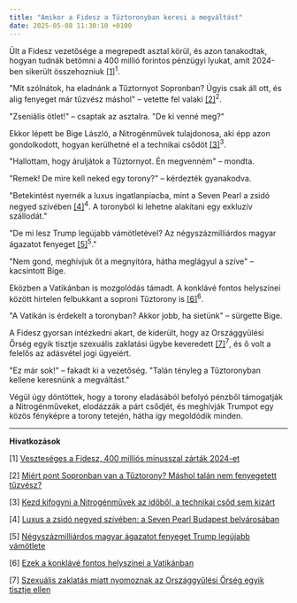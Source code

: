 ```yaml
---
title: "Amikor a Fidesz a Tűztoronyban keresi a megváltást"
date: 2025-05-08 11:30:10 +0100
---
```


Ült a Fidesz vezetősége a megrepedt asztal körül, és azon tanakodtak, hogyan tudnák betömni a 400 millió forintos pénzügyi lyukat, amit 2024-ben sikerült összehozniuk <a href="https://telex.hu/belfold/2025/05/07/fidesz-beszamolo-bevetelek-kiadasok">[1]</a><sup>1</sup>.

"Mit szólnátok, ha eladnánk a Tűztornyot Sopronban? Úgyis csak áll ott, és alig fenyeget már tűzvész máshol" – vetette fel valaki <a href="https://telex.hu/kult/2025/05/03/gyor-moson-sopron-tuztorony-varoskapu-varoshaza">[2]</a><sup>2</sup>.

"Zseniális ötlet!" – csaptak az asztalra. "De ki venné meg?"

Ekkor lépett be Bige László, a Nitrogénművek tulajdonosa, aki épp azon gondolkodott, hogyan kerülhetné el a technikai csődöt <a href="https://telex.hu/gazdasag/2025/05/07/nitrogenmuvek-bige-kotveny-technikai-csod">[3]</a><sup>3</sup>.

"Hallottam, hogy áruljátok a Tűztornyot. Én megvenném" – mondta.

"Remek! De mire kell neked egy torony?" – kérdezték gyanakodva.

"Betekintést nyernék a luxus ingatlanpiacba, mint a Seven Pearl a zsidó negyed szívében <a href="https://www.zenga.hu/hello-otthon/luxus-a-zsido-negyed-sziveben-elindult-a-seven-pearl-eloertekesitese-budapest-belvarosaban-cm9u36q7m0u5407un3rc110xb?utm_source=telex&utm_medium=doboz&utm_campaign=content&utm_content=seven_pearl">[4]</a><sup>4</sup>. A toronyból ki lehetne alakítani egy exkluzív szállodát."

"De mi lesz Trump legújabb vámötletével? Az négyszázmilliárdos magyar ágazatot fenyeget <a href="https://g7.hu/vallalat/20250507/negyszazmilliardos-magyar-agazatot-fenyeget-trump-legujabb-vamotlete/">[5]</a><sup>5</sup>."

"Nem gond, meghívjuk őt a megnyitóra, hátha meglágyul a szíve" – kacsintott Bige.

Eközben a Vatikánban is mozgolódás támadt. A konklávé fontos helyszínei között hirtelen felbukkant a soproni Tűztorony is <a href="https://telex.hu/kulfold/2025/05/08/konklave-helyszin-vatikan">[6]</a><sup>6</sup>.

"A Vatikán is érdekelt a toronyban? Akkor jobb, ha sietünk" – sürgette Bige.

A Fidesz gyorsan intézkedni akart, de kiderült, hogy az Országgyűlési Őrség egyik tisztje szexuális zaklatási ügybe keveredett <a href="https://telex.hu/belfold/2025/05/08/parlament-orseg-zaklatas-ugyeszseg-nyomozas">[7]</a><sup>7</sup>, és ő volt a felelős az adásvétel jogi ügyeiért.

"Ez már sok!" – fakadt ki a vezetőség. "Talán tényleg a Tűztoronyban kellene keresnünk a megváltást."

Végül úgy döntöttek, hogy a torony eladásából befolyó pénzből támogatják a Nitrogénműveket, elodázzák a párt csődjét, és meghívják Trumpot egy közös fényképre a torony tetején, hátha így megoldódik minden.

---

**Hivatkozások**

[1] <a href="https://telex.hu/belfold/2025/05/07/fidesz-beszamolo-bevetelek-kiadasok">Veszteséges a Fidesz, 400 milliós mínusszal zárták 2024-et</a>

[2] <a href="https://telex.hu/kult/2025/05/03/gyor-moson-sopron-tuztorony-varoskapu-varoshaza">Miért pont Sopronban van a Tűztorony? Máshol talán nem fenyegetett tűzvész?</a>

[3] <a href="https://telex.hu/gazdasag/2025/05/07/nitrogenmuvek-bige-kotveny-technikai-csod">Kezd kifogyni a Nitrogénművek az időből, a technikai csőd sem kizárt</a>

[4] <a href="https://www.zenga.hu/hello-otthon/luxus-a-zsido-negyed-sziveben-elindult-a-seven-pearl-eloertekesitese-budapest-belvarosaban-cm9u36q7m0u5407un3rc110xb?utm_source=telex&utm_medium=doboz&utm_campaign=content&utm_content=seven_pearl">Luxus a zsidó negyed szívében: a Seven Pearl Budapest belvárosában</a>

[5] <a href="https://g7.hu/vallalat/20250507/negyszazmilliardos-magyar-agazatot-fenyeget-trump-legujabb-vamotlete/">Négyszázmilliárdos magyar ágazatot fenyeget Trump legújabb vámötlete</a>

[6] <a href="https://telex.hu/kulfold/2025/05/08/konklave-helyszin-vatikan">Ezek a konklávé fontos helyszínei a Vatikánban</a>

[7] <a href="https://telex.hu/belfold/2025/05/08/parlament-orseg-zaklatas-ugyeszseg-nyomozas">Szexuális zaklatás miatt nyomoznak az Országgyűlési Őrség egyik tisztje ellen</a>